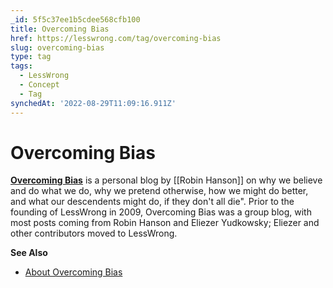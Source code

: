 ```yaml
---
_id: 5f5c37ee1b5cdee568cfb100
title: Overcoming Bias
href: https://lesswrong.com/tag/overcoming-bias
slug: overcoming-bias
type: tag
tags:
  - LessWrong
  - Concept
  - Tag
synchedAt: '2022-08-29T11:09:16.911Z'
---
```

# Overcoming Bias

[**Overcoming Bias**](http://www.overcomingbias.com) is a personal blog by [[Robin Hanson]] on why we believe and do what we do, why we pretend otherwise, how we might do better, and what our descendents might do, if they don't all die". Prior to the founding of LessWrong in 2009, Overcoming Bias was a group blog, with most posts coming from Robin Hanson and Eliezer Yudkowsky; Eliezer and other contributors moved to LessWrong.

**See Also**

- [About Overcoming Bias](https://www.overcomingbias.com/about)